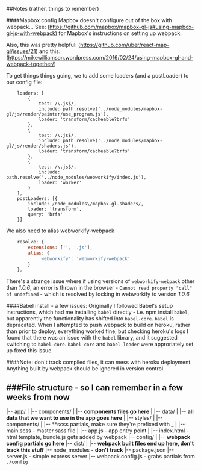 ##Notes (rather, things to remember)

####Mapbox config
Mapbox doesn't configure out of the box with webpack... See:
(https://github.com/mapbox/mapbox-gl-js#using-mapbox-gl-js-with-webpack) for
Mapbox's instructions on setting up webpack.

Also, this was pretty helpful: 
(https://github.com/uber/react-map-gl/issues/21)
and this:
(https://mikewilliamson.wordpress.com/2016/02/24/using-mapbox-gl-and-webpack-together/)

To get things things going, we to add some loaders (and a postLoader) to our config file:
```javascipt
    loaders: [
        {
            test: /\.js$/,
            include: path.resolve('../node_modules/mapbox-gl/js/render/painter/use_program.js'),
            loader: 'transform/cacheable?brfs'
        },
        {
            test: /\.js$/,
            include: path.resolve('../node_modules/mapbox-gl/js/render/shaders.js'),
            loader: 'transform/cacheable?brfs'
        },
        {
            test: /\.js$/,
            include: path.resolve('../node_modules/webworkify/index.js'),
            loader: 'worker'
        }
    ],
    postLoaders: [{
        include: /node_modules\/mapbox-gl-shaders/,
        loader: 'transform',
        query: 'brfs'
    }]
```

We also need to alias webworkify-webpack

```javascript
    resolve: {
        extensions: ['', '.js'],
        alias: {
            'webworkify': 'webworkify-webpack'
        }
    },
```

There's a strange issue where if using versions of `webworkify-webpack` other than *1.0.6*, an error is thrown in the browser - `Cannot read property "call" of undefined` - which is resolved by locking in webworkify to version *1.0.6*

####Babel install - a few issues:
Originally I followed Babel's setup instructions, which had me installing `babel`
directly - i.e. npm install `babel`, but apparently the functionality has shifted
into `babel-core`. `babel` is depracated.  When I attempted to push webpack to build on heroku, rather
than prior to deploy, everything worked fine, but checking heroku's logs
I found that there was an issue with the `babel` library, and it suggested
switching to `babel-core`.  `babel-core` and `babel-loader` were approriately set up
fixed this issue.

####Note: don't track compiled files, it can mess with heroku deployment. 
Anything built by webpack should be ignored in version control

###File structure - so I can remember in a few weeks from now
---
|-- app/
|   |-- components/
|       |-- **components files go here**
|   |-- data/
|       |-- **all data that we want to use in the app goes here**
|   |-- styles/
|       |-- components/
|           |-- **scss partials, make sure they're prefixed with _
|       |-- main.scss - master sass file
|   |-- app.js - app entry point
|   |-- index.html - html template, bundle.js gets added by webpack
|-- config/
|   |-- **webpack config partials go here**
|-- dist/
|   |-- **webpack built files end up here, don't track this stuff**
|-- node_modules - **don't track**
|-- package.json
|-- server.js - simple express server
|-- webpack.config.js - grabs partials from `./config`




